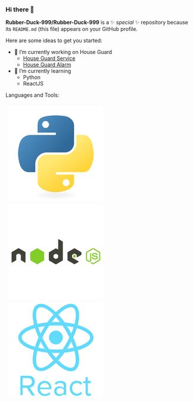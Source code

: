 ### Hi there 👋

**Rubber-Duck-999/Rubber-Duck-999** is a ✨ _special_ ✨ repository because its `README.md` (this file) appears on your GitHub profile.

Here are some ideas to get you started:

- 🔭 I’m currently working on House Guard
  - [House Guard Service](https://github.com/Rubber-Duck-999/HouseGuardServices)
  - [House Guard Alarm](https://github.com/Rubber-Duck-999/HouseGuard-AlarmServices)
- 🌱 I’m currently learning
  - Python
  - ReactJS

Languages and Tools:
<div class="row">
  <div class="column">
    <img src="https://raw.githubusercontent.com/devicons/devicon/master/icons/python/python-original.svg">
    <img src="https://raw.githubusercontent.com/devicons/devicon/master/icons/nodejs/nodejs-original-wordmark.svg">
  </div>
  <div class="column">
    <img src="https://raw.githubusercontent.com/devicons/devicon/master/icons/react/react-original-wordmark.svg">
  </div>
</div>
  
<style>
.row {
  display: flex;
  flex-wrap: wrap;
  padding: 0 4px;
}

.column {
  flex: 50%;
  padding: 0 4px;
}

.column img {
  margin-top: 8px;
  vertical-align: middle;
}
</style>

